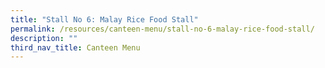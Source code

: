 ```yaml
---
title: "Stall No 6: Malay Rice Food Stall"
permalink: /resources/canteen-menu/stall-no-6-malay-rice-food-stall/
description: ""
third_nav_title: Canteen Menu
---
```

